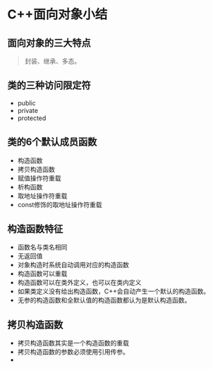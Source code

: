 # C++面向对象小结

## 面向对象的三大特点
> 封装、继承、多态。

## 类的三种访问限定符
- public
- private
- protected


## 类的6个默认成员函数
- 构造函数
- 拷贝构造函数
- 赋值操作符重载
- 析构函数
- 取地址操作符重载
- const修饰的取地址操作符重载

## 构造函数特征
- 函数名与类名相同
- 无返回值
- 对象构造时系统自动调用对应的构造函数
- 构造函数可以重载
- 构造函数可以在类外定义，也可以在类内定义
- 如果类定义没有给出构造函数，C++会自动产生一个默认的构造函数。
- 无参的构造函数和全默认值的构造函数都认为是默认构造函数。

## 拷贝构造函数
- 拷贝构造函数其实是一个构造函数的重载
- 拷贝构造函数的参数必须使用引用传参。
- 

## 